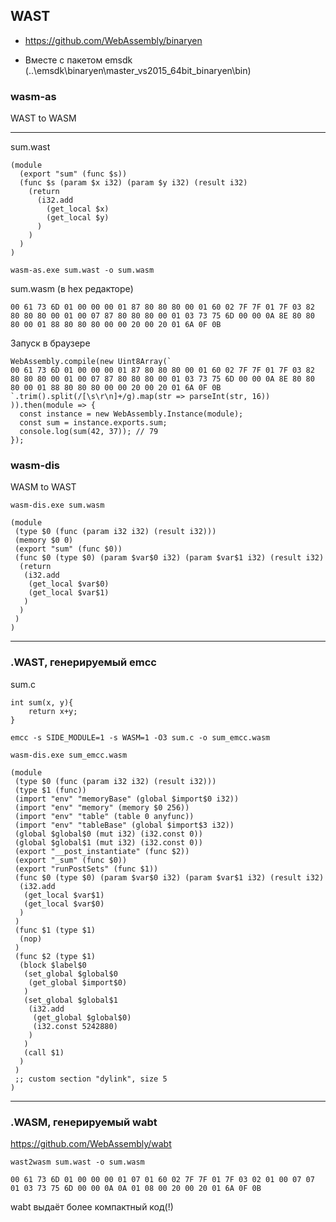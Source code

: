 ## WAST


* https://github.com/WebAssembly/binaryen

* Вместе с пакетом emsdk (..\emsdk\binaryen\master_vs2015_64bit_binaryen\bin)

### wasm-as
WAST to WASM
___



sum.wast
```
(module
  (export "sum" (func $s))
  (func $s (param $x i32) (param $y i32) (result i32)
    (return
      (i32.add
        (get_local $x)
        (get_local $y)
      )
    )
  )
)
```

`wasm-as.exe sum.wast -o sum.wasm`

sum.wasm (в hex редакторе)
```
00 61 73 6D 01 00 00 00 01 87 80 80 80 00 01 60 02 7F 7F 01 7F 03 82 80 80 80 00 01 00 07 87 80 80 80 00 01 03 73 75 6D 00 00 0A 8E 80 80 80 00 01 88 80 80 80 00 00 20 00 20 01 6A 0F 0B
```

Запуск в браузере

```
WebAssembly.compile(new Uint8Array(`
00 61 73 6D 01 00 00 00 01 87 80 80 80 00 01 60 02 7F 7F 01 7F 03 82 80 80 80 00 01 00 07 87 80 80 80 00 01 03 73 75 6D 00 00 0A 8E 80 80 80 00 01 88 80 80 80 00 00 20 00 20 01 6A 0F 0B
`.trim().split(/[\s\r\n]+/g).map(str => parseInt(str, 16))
)).then(module => {
  const instance = new WebAssembly.Instance(module);
  const sum = instance.exports.sum;
  console.log(sum(42, 37)); // 79
});
```

### wasm-dis
WASM to WAST

`wasm-dis.exe sum.wasm`

```
(module
 (type $0 (func (param i32 i32) (result i32)))
 (memory $0 0)
 (export "sum" (func $0))
 (func $0 (type $0) (param $var$0 i32) (param $var$1 i32) (result i32)
  (return
   (i32.add
    (get_local $var$0)
    (get_local $var$1)
   )
  )
 )
)
```

___

### .WAST, генерируемый emcc

sum.c
```
int sum(x, y){
	return x+y;
}
```

`emcc -s SIDE_MODULE=1 -s WASM=1 -O3 sum.c -o sum_emcc.wasm`


`wasm-dis.exe sum_emcc.wasm`

```
(module
 (type $0 (func (param i32 i32) (result i32)))
 (type $1 (func))
 (import "env" "memoryBase" (global $import$0 i32))
 (import "env" "memory" (memory $0 256))
 (import "env" "table" (table 0 anyfunc))
 (import "env" "tableBase" (global $import$3 i32))
 (global $global$0 (mut i32) (i32.const 0))
 (global $global$1 (mut i32) (i32.const 0))
 (export "__post_instantiate" (func $2))
 (export "_sum" (func $0))
 (export "runPostSets" (func $1))
 (func $0 (type $0) (param $var$0 i32) (param $var$1 i32) (result i32)
  (i32.add
   (get_local $var$1)
   (get_local $var$0)
  )
 )
 (func $1 (type $1)
  (nop)
 )
 (func $2 (type $1)
  (block $label$0
   (set_global $global$0
    (get_global $import$0)
   )
   (set_global $global$1
    (i32.add
     (get_global $global$0)
     (i32.const 5242880)
    )
   )
   (call $1)
  )
 )
 ;; custom section "dylink", size 5
)
```

___

### .WASM, генерируемый wabt

https://github.com/WebAssembly/wabt

`wast2wasm sum.wast -o sum.wasm`


```00 61 73 6D 01 00 00 00 01 07 01 60 02 7F 7F 01 7F 03 02 01 00 07 07 01 03 73 75 6D 00 00 0A 0A 01 08 00 20 00 20 01 6A 0F 0B```

wabt выдаёт более компактный код(!)